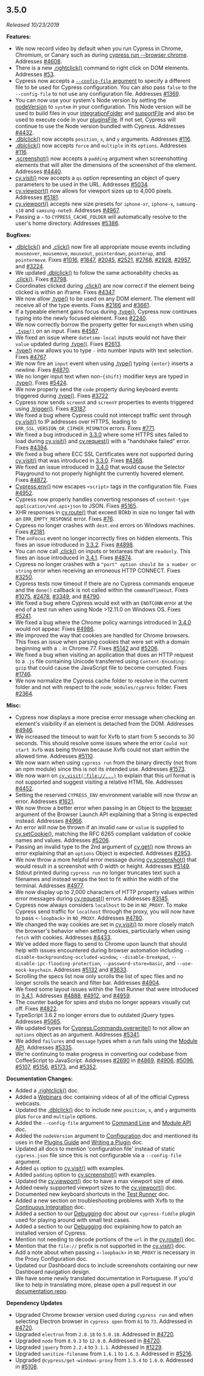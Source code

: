 ## 3.5.0

_Released 10/23/2019_

**Features:**

- We now record video by default when you run Cypress in Chrome, Chromium, or
  Canary such as during
  [cypress run --browser chrome](/guides/guides/command-line#cypress-run-browser-lt-browser-name-or-path-gt).
  Addresses [#4608](https://github.com/cypress-io/cypress/issues/4608).
- There is a new [.rightclick()](/api/commands/rightclick) command to right
  click on DOM elements. Addresses
  [#53](https://github.com/cypress-io/cypress/issues/53).
- Cypress now accepts a
  [`--config-file` argument](/guides/guides/command-line#cypress-run-config-file-lt-config-file-gt)
  to specify a different file to be used for Cypress configuration. You can also
  pass `false` to the `--config-file` to not use any configuration file.
  Addresses [#1369](https://github.com/cypress-io/cypress/issues/1369).
- You can now use your system's Node version by setting the
  [nodeVersion](/guides/references/configuration#Node-version) to `system` in
  your configuration. This Node version will be used to build files in your
  [integrationFolder](/guides/references/configuration#Folders-Files) and
  [supportFile](/guides/references/configuration#Folders-Files) and also be used
  to execute code in your
  [pluginsFile](/guides/references/configuration#Folders-Files). If not set,
  Cypress will continue to use the Node version bundled with Cypress. Addresses
  [#4432](https://github.com/cypress-io/cypress/issues/4432).
- [.dblclick()](/api/commands/dblclick) now accepts `position`, `x`, and `y`
  arguments. Addresses [#116](https://github.com/cypress-io/cypress/issues/116).
- [.dblclick()](/api/commands/dblclick) now accepts `force` and `multiple` in
  its `options`. Addresses
  [#116](https://github.com/cypress-io/cypress/issues/116).
- [.screenshot()](/api/commands/screenshot) now accepts a `padding` argument
  when screenshotting elements that will alter the dimensions of the screenshot
  of the element. Addresses
  [#4440](https://github.com/cypress-io/cypress/issues/4440).
- [cy.visit()](/api/commands/visit) now accepts a `qs` option representing an
  object of query parameters to be used in the URL. Addresses
  [#5034](https://github.com/cypress-io/cypress/issues/5034).
- [cy.viewport()](/api/commands/viewport) now allows for viewport sizes up to
  4,000 pixels. Addresses
  [#5181](https://github.com/cypress-io/cypress/issues/5181).
- [cy.viewport()](/api/commands/viewport) accepts new size presets for
  `iphone-xr`, `iphone-x`, `samsung-s10` and `samsung-note9`. Addresses
  [#4967](https://github.com/cypress-io/cypress/issues/4967).
- Passing a `~` to `CYPRESS_CACHE_FOLDER` will automatically resolve to the
  user's home directory. Addresses
  [#5386](https://github.com/cypress-io/cypress/issues/5386).

**Bugfixes:**

- [.dblclick()](/api/commands/dblclick) and [.click()](/api/commands/click) now
  fire all appropriate mouse events including `mouseover`, `mousemove`,
  `mouseout`, `pointerdown`, `pointerup`, and `pointermove`. Fixes
  [#1016](https://github.com/cypress-io/cypress/issues/1016),
  [#1847](https://github.com/cypress-io/cypress/issues/1847),
  [#2045](https://github.com/cypress-io/cypress/issues/2045),
  [#2521](https://github.com/cypress-io/cypress/issues/2521),
  [#2768](https://github.com/cypress-io/cypress/issues/2768),
  [#2928](https://github.com/cypress-io/cypress/issues/2928),
  [#2957](https://github.com/cypress-io/cypress/issues/2957), and
  [#3224](https://github.com/cypress-io/cypress/issues/3224).
- We updated [.dblclick()](/api/commands/dblclick) to follow the same
  actionability checks as [.click()](/api/commands/click). Fixes
  [#3798](https://github.com/cypress-io/cypress/issues/3798).
- Coordinates clicked during [.click()](/api/commands/click) are now correct if
  the element being clicked is within an iframe. Fixes
  [#4347](https://github.com/cypress-io/cypress/issues/4347).
- We now allow [.type()](/api/commands/type) to be used on any DOM element. The
  element will receive all of the type events. Fixes
  [#2166](https://github.com/cypress-io/cypress/issues/2166) and
  [#3661](https://github.com/cypress-io/cypress/issues/3661).
- If a typeable element gains focus during [.type()](/api/commands/type),
  Cypress now continues typing into the newly focused element. Fixes
  [#2240](https://github.com/cypress-io/cypress/issues/2240).
- We now correctly borrow the property getter for `maxLength` when using
  [`.type()`](/api/commands/type) on an input. Fixes
  [#4587](https://github.com/cypress-io/cypress/issues/4587).
- We fixed an issue where `datetime-local` inputs would not have their `value`
  updated during [.type()](/api/commands/type). Fixes
  [#2613](https://github.com/cypress-io/cypress/issues/2613).
- [.type()](/api/commands/type) now allows you to type `-` into number inputs
  with text selection. Fixes
  [#4767](https://github.com/cypress-io/cypress/issues/4767).
- We now fire an `input` event when using [.type()](/api/commands/type) typing
  `{enter}` inserts a newline. Fixes
  [#4870](https://github.com/cypress-io/cypress/issues/4870).
- We no longer input text when non-`{shift}` modifier keys are typed in
  [.type()](/api/commands/type). Fixes
  [#5424](https://github.com/cypress-io/cypress/issues/5424).
- We now properly send the `code` property during keyboard events triggered
  during [.type()](/api/commands/type). Fixes
  [#3722](https://github.com/cypress-io/cypress/issues/3722)
- Cypress now sends `screenX` and `screenY` properties to events triggered using
  [.trigger()](/api/commands/trigger). Fixes
  [#3187](https://github.com/cypress-io/cypress/issues/3187).
- We fixed a bug where Cypress could not intercept traffic sent through
  [cy.visit()](/api/commands/visit) to IP addresses over HTTPS, leading to
  `ERR_SSL_VERSION_OR_CIPHER_MISMATCH` errors. Fixes
  [#771](https://github.com/cypress-io/cypress/issues/771).
- We fixed a bug introduced in [3.3.0](/guides/references/changelog#3-3-0) where
  some HTTPS sites failed to load during [cy.visit()](/api/commands/visit) and
  [cy.request()](/api/commands/request) with a "handshake failed" error. Fixes
  [#4394](https://github.com/cypress-io/cypress/issues/4394).
- We fixed a bug where ECC SSL Certificates were not supported during
  [cy.visit()](/api/commands/visit) that was introduced in
  [3.3.0](/guides/references/changelog#3-3-0). Fixes
  [#4368](https://github.com/cypress-io/cypress/issues/4368).
- We fixed an issue introduced in [3.4.0](/guides/references/changelog#3-4-0)
  that would cause the Selector Playground to not properly highlight the
  currently hovered element. Fixes
  [#4872](https://github.com/cypress-io/cypress/issues/4872).
- [Cypress.env()](/api/cypress-api/env) now escapes `<script>` tags in the
  configuration file. Fixes
  [#4952](https://github.com/cypress-io/cypress/issues/4952).
- Cypress now properly handles converting responses of `content-type`
  `application/vnd.api+json` to JSON. Fixes
  [#5165](https://github.com/cypress-io/cypress/issues/5165).
- XHR responses in [cy.route()](/api/commands/route) that exceed 80kb in size no
  longer fail with an `ERR_EMPTY_RESPONSE` error. Fixes
  [#76](https://github.com/cypress-io/cypress/issues/76).
- Cypress no longer crashes with `dest.end` errors on Windows machines. Fixes
  [#2181](https://github.com/cypress-io/cypress/issues/2181).
- The `onFocus` event no longer incorrectly fires on hidden elements. This fixes
  an issue introduced in [3.3.2](/guides/references/changelog#3-3-2). Fixes
  [#4898](https://github.com/cypress-io/cypress/issues/4898).
- You can now call [.click()](/api/commands/click) on inputs or textareas that
  are `readonly`. This fixes an issue introduced in
  [3.4.1](/guides/references/changelog#3-4-1). Fixes
  [#4874](https://github.com/cypress-io/cypress/issues/4874).
- Cypress no longer crashes with a `"port" option should be a number or string`
  error when receiving an erroneous HTTP CONNECT. Fixes
  [#3250](https://github.com/cypress-io/cypress/issues/3250).
- Cypress tests now timeout if there are no Cypress commands enqueue and the
  `done()` callback is not called within the `commandTimeout`. Fixes
  [#1075](https://github.com/cypress-io/cypress/issues/1075),
  [#2478](https://github.com/cypress-io/cypress/issues/2478),
  [#3349](https://github.com/cypress-io/cypress/issues/3349), and
  [#4790](https://github.com/cypress-io/cypress/issues/4790).
- We fixed a bug where Cypress would exit with an `ENOTCONN` error at the end of
  a test run when using Node >12.11.0 on Windows OS. Fixes
  [#5241](https://github.com/cypress-io/cypress/issues/5241).
- We fixed a bug where the Chrome policy warnings introduced in
  [3.4.0](/guides/references/changelog#3-4-0) would not appear. Fixes
  [#4986](https://github.com/cypress-io/cypress/issues/4986).
- We improved the way that cookies are handled for Chrome browsers. This fixes
  an issue when parsing cookies that were set with a domain beginning with a `.`
  in Chrome 77. Fixes [#5142](https://github.com/cypress-io/cypress/issues/5142)
  and [#5206](https://github.com/cypress-io/cypress/issues/5206).
- We fixed a bug when visiting an application that does an HTTP request to a
  `.js` file containing Unicode transferred using `Content-Encoding: gzip` that
  could cause the JavaScript file to become corrupted. Fixes
  [#1746](https://github.com/cypress-io/cypress/issues/1746).
- We now normalize the Cypress cache folder to resolve in the current folder and
  not with respect to the `node_modules/cypress` folder. Fixes
  [#2364](https://github.com/cypress-io/cypress/issues/2364).

**Misc:**

- Cypress now displays a more precise error message when checking an element's
  visibility if an element is detached from the DOM. Addresses
  [#4946](https://github.com/cypress-io/cypress/issues/4946).
- We increased the timeout to wait for Xvfb to start from 5 seconds to 30
  seconds. This should resolve some issues where the error
  `Could not start Xvfb` was being thrown because Xvfb could not start within
  the allowed time. Addresses
  [#5110](https://github.com/cypress-io/cypress/issues/5110).
- We now warn when using `cypress run` from the binary directly (not from an npm
  module) since this is not its intended use. Addresses
  [#1573](https://github.com/cypress-io/cypress/issues/1573).
- We now warn on [`cy.visit('file://...)`](/api/commands/visit) to explain that
  this url format is not supported and suggest visiting a relative HTML file.
  Addresses [#4452](https://github.com/cypress-io/cypress/issues/4452).
- Setting the reserved `CYPRESS_ENV` environment variable will now throw an
  error. Addresses [#1621](https://github.com/cypress-io/cypress/issues/1621).
- We now throw a better error when passing in an Object to the
  [browser](/api/plugins/browser-launch-api) argument of the Browser Launch API
  explaining that a String is expected instead. Addresses
  [#4966](https://github.com/cypress-io/cypress/issues/4966).
- An error will now be thrown if an invalid `name` or `value` is supplied to
  [cy.setCookie()](/api/commands/setcookie), matching the RFC 6265 compliant
  validation of cookie names and values. Addresses
  [#5206](https://github.com/cypress-io/cypress/issues/5206).
- Passing an invalid type to the 2nd argument of [cy.get()](/api/commands/get)
  now throws an error explaining that an `options` Object is expected. Addresses
  [#2953](https://github.com/cypress-io/cypress/issues/2953).
- We now throw a more helpful error message during
  [cy.screenshot()](/api/commands/screenshot) that would result in a screenshot
  with 0 width or height. Addresses
  [#5149](https://github.com/cypress-io/cypress/issues/5149).
- Stdout printed during `cypress run` no longer truncates text such a filenames
  and instead wraps the text to fit within the width of the terminal. Addresses
  [#4977](https://github.com/cypress-io/cypress/issues/4977).
- We now display up to 2,000 characters of HTTP property values within error
  messages during [cy.request()](/api/commands/request) errors. Addresses
  [#3145](https://github.com/cypress-io/cypress/issues/3145).
- Cypress now always considers `localhost` to be in `NO_PROXY`. To make Cypress
  send traffic for `localhost` through the proxy, you will now have to pass
  `<-loopback>` in `NO_PROXY`. Addresses
  [#4780](https://github.com/cypress-io/cypress/issues/4780).
- We changed the way cookies are set in [cy.visit()](/api/commands/visit) to
  more closely match the browser's behavior when setting cookies, particularly
  when using `fetch` with cookies. Addresses
  [#4433](https://github.com/cypress-io/cypress/issues/4433).
- We've added more flags to send to Chrome upon launch that should help with
  issues encountered during browser automation including
  `--disable-backgrounding-occluded-window`, `--disable-breakpad`,
  `--disable-ipc-flooding-protection`, `--password-store=basic`, and
  `--use-mock-keychain`. Addresses
  [#5132](https://github.com/cypress-io/cypress/issues/5132) and
  [#3633](https://github.com/cypress-io/cypress/issues/3633).
- Scrolling the specs list now only scrolls the list of spec files and no longer
  scrolls the search and filter bar. Addresses
  [#4904](https://github.com/cypress-io/cypress/issues/4904).
- We fixed some layout issues within the Test Runner that were introduced in
  [3.4.1](/guides/references/changelog#3-4-1). Addresses
  [#4888](https://github.com/cypress-io/cypress/issues/4888),
  [#4912](https://github.com/cypress-io/cypress/issues/4912), and
  [#4959](https://github.com/cypress-io/cypress/issues/4959).
- The counter badge for spies and stubs no longer appears visually cut off.
  Fixes [#4822](https://github.com/cypress-io/cypress/issues/4822).
- TypeScript 3.6.2 no longer errors due to outdated jQuery types. Addresses
  [#5065](https://github.com/cypress-io/cypress/issues/5065).
- We updated types for
  [Cypress.Commands.overwrite()](/api/cypress-api/custom-commands) to not allow
  an `options` object as an argument. Addresses
  [#5341](https://github.com/cypress-io/cypress/issues/5341).
- We added `failures` and `message` types when a run fails using the
  [Module API](/guides/guides/module-api). Addresses
  [#5335](https://github.com/cypress-io/cypress/issues/5335).
- We're continuing to make progress in converting our codebase from CoffeeScript
  to JavaScript. Addresses
  [#2690](https://github.com/cypress-io/cypress/issues/2690) in
  [#4869](https://github.com/cypress-io/cypress/pull/4869),
  [#4906](https://github.com/cypress-io/cypress/pull/4906),
  [#5096](https://github.com/cypress-io/cypress/pull/5096),
  [#5107](https://github.com/cypress-io/cypress/pull/5107),
  [#5156](https://github.com/cypress-io/cypress/pull/5156),
  [#5173](https://github.com/cypress-io/cypress/pull/5173), and
  [#5352](https://github.com/cypress-io/cypress/pull/5352).

**Documentation Changes:**

- Added a [.rightclick()](/api/commands/rightclick) doc.
- Added a [Webinars](/examples/media/webinars-media) doc containing videos of
  all of the official Cypress webcasts.
- Updated the [.dblclick()](/api/commands/dblclick) doc to include new
  `position`, `x`, and `y` arguments plus `force` and `multiple` options.
- Added the `--config-file` argument to
  [Command Line](/guides/guides/command-line) and
  [Module API](/guides/guides/module-api) doc.
- Added the `nodeVersion` argument to
  [Configuration](/guides/references/configuration) doc and mentioned its uses
  in the [Plugins Guide](/guides/tooling/plugins-guide) and
  [Writing a Plugin](/api/plugins/writing-a-plugin) doc.
- Updated all docs to mention 'configuration file' instead of static
  `cypress.json` file since this is not configurable via a `--config-file`
  argument.
- Added `qs` option to [cy.visit()](/api/commands/visit#Arguments) with
  examples.
- Added `padding` option to [cy.screenshot()](/api/commands/screenshot) with
  examples.
- Updated the [cy.viewport()](/api/commands/viewport) doc to have a max viewport
  size of `4000`.
- Added newly supported viewport sizes to the
  [cy.viewport()](/api/commands/viewport) doc.
- Documented new keyboard shortcuts in the
  [Test Runner](/guides/core-concepts/test-runner) doc.
- Added a new section on troubleshooting problems with Xvfb to the
  [Continuous Integration](/guides/continuous-integration/introduction#Xvfb)
  doc.
- Added a section to our [Debugging](/guides/guides/debugging#Cypress-fiddle)
  doc about our `cypress-fiddle` plugin used for playing around with small test
  cases.
- Added a section to our [Debugging](/guides/guides/debugging#Patch-Cypress) doc
  explaining how to patch an installed version of Cypress.
- Mention not needing to decode portions of the `url` in the
  [cy.route()](/api/commands/route) doc.
- Mention that the `file://` prefix is not supported in the
  [cy.visit()](/api/commands/visit) doc.
- Add a note about when passing `<-loopback>` in `NO_PROXY` is necessary in the
  Proxy Configuration doc.
- Updated our Dashboard docs to include screenshots containing our new Dashboard
  navigation design.
- We have some newly translated documentation in Portuguese. If you'd like to
  help in translating more, please open a pull request in our
  [documentation repo](https://github.com/cypress-io/cypress-documentation).

**Dependency Updates**

- Upgraded Chrome browser version used during `cypress run` and when selecting
  Electron browser in `cypress open` from `61` to `73`. Addressed in
  [#4720](https://github.com/cypress-io/cypress/pull/4720).
- Upgraded `electron` from `2.0.18` to `5.0.10`. Addressed in
  [#4720](https://github.com/cypress-io/cypress/pull/4720).
- Upgraded `node` from `8.9.3` to `12.0.0`. Addressed in
  [#4720](https://github.com/cypress-io/cypress/pull/4720).
- Upgraded `jquery` from `2.2.4` to `3.1.1`. Addressed in
  [#1229](https://github.com/cypress-io/cypress/pull/1229).
- Upgraded `sanitize-filename` from `1.6.1` to `1.6.3`. Addressed in
  [#5216](https://github.com/cypress-io/cypress/pull/5216).
- Upgraded `@cypress/get-windows-proxy` from `1.5.4` to `1.6.0`. Addressed in
  [#5108](https://github.com/cypress-io/cypress/pull/5108).
